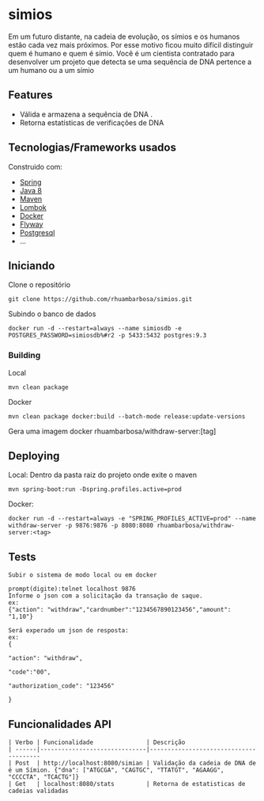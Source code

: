 # simios
Em um futuro distante, na cadeia de evolução, os símios e os humanos estão cada vez mais próximos. Por esse motivo ficou muito difícil distinguir quem é humano e quem é símio.
Você é um cientista contratado para desenvolver um projeto que detecta se uma sequência de DNA pertence a um humano ou a um símio

## Features
- Válida e armazena a sequência de DNA .
- Retorna estatísticas de verificações de DNA
## Tecnologias/Frameworks usados
Construido com:
- [Spring](https://spring.io/)
- [Java 8](https://www.oracle.com/technetwork/pt/java/javase/downloads/jdk8-downloads-2133151.html)
- [Maven](https://maven.apache.org/)
- [Lombok](https://projectlombok.org/)
- [Docker](https://docs.docker.com/install/)
- [Flyway](https://flywaydb.org/)
- [Postgresql](https://www.postgresql.org/)
- ...
## Iniciando
Clone o repositório
```shell
git clone https://github.com/rhuambarbosa/simios.git
```
Subindo o banco de dados
```shell
docker run -d --restart=always --name simiosdb -e POSTGRES_PASSWORD=simiosdb%#r2 -p 5433:5432 postgres:9.3
```
### Building
Local
```shell
mvn clean package
```
Docker
```shell
mvn clean package docker:build --batch-mode release:update-versions
```
Gera uma imagem docker rhuambarbosa/withdraw-server:[tag]
## Deploying
Local: Dentro da pasta raiz do projeto onde exite o maven
```shell
mvn spring-boot:run -Dspring.profiles.active=prod
```
Docker:
```shell
docker run -d --restart=always -e "SPRING_PROFILES_ACTIVE=prod" --name withdraw-server -p 9876:9876 -p 8080:8080 rhuambarbosa/withdraw-server:<tag>
```
## Tests
```shell
Subir o sistema de modo local ou em docker

prompt(digite):telnet localhost 9876
Informe o json com a solicitação da transação de saque.
ex:
{"action": "withdraw","cardnumber":"1234567890123456","amount": "1,10"}

Será experado um json de resposta:
ex:
{

"action": "withdraw",

"code":"00",

"authorization_code": "123456"

}
```
## Funcionalidades API
```shell
| Verbo | Funcionalidade               | Descrição
| ------|------------------------------|---------------------------------------
| Post  | http://localhost:8080/simian | Validação da cadeia de DNA de é um Símion. {"dna": ["ATGCGA", "CAGTGC", "TTATGT", "AGAAGG", "CCCCTA", "TCACTG"]}
| Get   | localhost:8080/stats         | Retorna de estatisticas de cadeias validadas

```